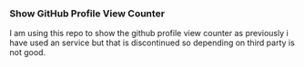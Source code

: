 ### Show GitHub Profile View Counter

I am using this repo to show the github profile view counter as previously i have used an service but that is discontinued so depending on third party is not good.
